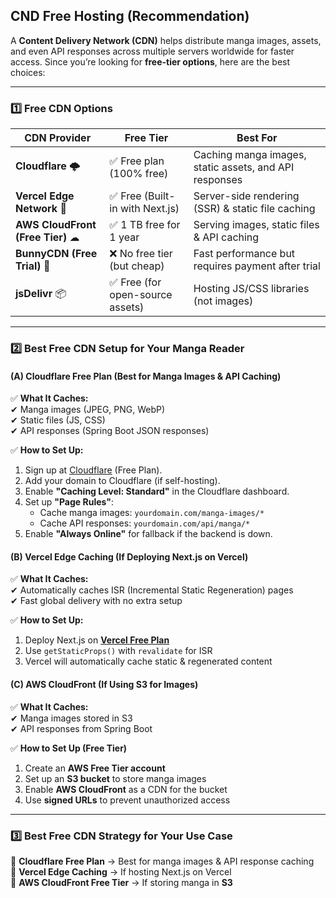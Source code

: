 ## CND Free Hosting (Recommendation)


A **Content Delivery Network (CDN)** helps distribute manga images, assets, and even API responses across multiple servers worldwide for faster access. Since you’re looking for **free-tier options**, here are the best choices:  

---

### **1️⃣ Free CDN Options**  

| **CDN Provider** | **Free Tier** | **Best For** |
|-----------------|--------------|-------------|
| **Cloudflare** 🌩 | ✅ Free plan (100% free) | Caching manga images, static assets, and API responses |
| **Vercel Edge Network** 🚀 | ✅ Free (Built-in with Next.js) | Server-side rendering (SSR) & static file caching |
| **AWS CloudFront (Free Tier)** ☁ | ✅ 1 TB free for 1 year | Serving images, static files & API caching |
| **BunnyCDN (Free Trial)** 🐰 | ❌ No free tier (but cheap) | Fast performance but requires payment after trial |
| **jsDelivr** 📦 | ✅ Free (for open-source assets) | Hosting JS/CSS libraries (not images) |

---

### **2️⃣ Best Free CDN Setup for Your Manga Reader**  

#### **(A) Cloudflare Free Plan (Best for Manga Images & API Caching)**
✅ **What It Caches:**  
✔ Manga images (JPEG, PNG, WebP)  
✔ Static files (JS, CSS)  
✔ API responses (Spring Boot JSON responses)  

✅ **How to Set Up:**  
1. Sign up at [Cloudflare](https://www.cloudflare.com/) (Free Plan).  
2. Add your domain to Cloudflare (if self-hosting).  
3. Enable **"Caching Level: Standard"** in the Cloudflare dashboard.  
4. Set up **"Page Rules"**:  
   - Cache manga images: `yourdomain.com/manga-images/*`  
   - Cache API responses: `yourdomain.com/api/manga/*`  
5. Enable **"Always Online"** for fallback if the backend is down.  

#### **(B) Vercel Edge Caching (If Deploying Next.js on Vercel)**
✅ **What It Caches:**  
✔ Automatically caches ISR (Incremental Static Regeneration) pages  
✔ Fast global delivery with no extra setup  

✅ **How to Set Up:**  
1. Deploy Next.js on **[Vercel Free Plan](https://vercel.com/)**  
2. Use `getStaticProps()` with `revalidate` for ISR  
3. Vercel will automatically cache static & regenerated content  

#### **(C) AWS CloudFront (If Using S3 for Images)**
✅ **What It Caches:**  
✔ Manga images stored in S3  
✔ API responses from Spring Boot  

✅ **How to Set Up (Free Tier)**  
1. Create an **AWS Free Tier account**  
2. Set up an **S3 bucket** to store manga images  
3. Enable **AWS CloudFront** as a CDN for the bucket  
4. Use **signed URLs** to prevent unauthorized access  

---

### **3️⃣ Best Free CDN Strategy for Your Use Case**
🔹 **Cloudflare Free Plan** → Best for manga images & API response caching  
🔹 **Vercel Edge Caching** → If hosting Next.js on Vercel  
🔹 **AWS CloudFront Free Tier** → If storing manga in **S3**  
